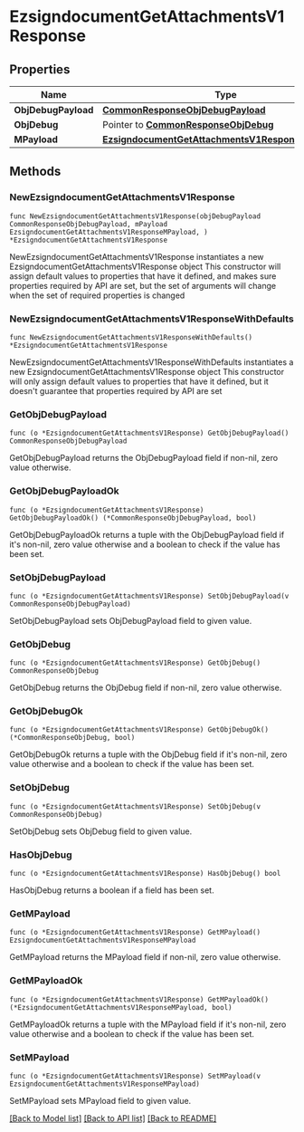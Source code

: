 # EzsigndocumentGetAttachmentsV1Response

## Properties

Name | Type | Description | Notes
------------ | ------------- | ------------- | -------------
**ObjDebugPayload** | [**CommonResponseObjDebugPayload**](CommonResponseObjDebugPayload.md) |  | 
**ObjDebug** | Pointer to [**CommonResponseObjDebug**](CommonResponseObjDebug.md) |  | [optional] 
**MPayload** | [**EzsigndocumentGetAttachmentsV1ResponseMPayload**](EzsigndocumentGetAttachmentsV1ResponseMPayload.md) |  | 

## Methods

### NewEzsigndocumentGetAttachmentsV1Response

`func NewEzsigndocumentGetAttachmentsV1Response(objDebugPayload CommonResponseObjDebugPayload, mPayload EzsigndocumentGetAttachmentsV1ResponseMPayload, ) *EzsigndocumentGetAttachmentsV1Response`

NewEzsigndocumentGetAttachmentsV1Response instantiates a new EzsigndocumentGetAttachmentsV1Response object
This constructor will assign default values to properties that have it defined,
and makes sure properties required by API are set, but the set of arguments
will change when the set of required properties is changed

### NewEzsigndocumentGetAttachmentsV1ResponseWithDefaults

`func NewEzsigndocumentGetAttachmentsV1ResponseWithDefaults() *EzsigndocumentGetAttachmentsV1Response`

NewEzsigndocumentGetAttachmentsV1ResponseWithDefaults instantiates a new EzsigndocumentGetAttachmentsV1Response object
This constructor will only assign default values to properties that have it defined,
but it doesn't guarantee that properties required by API are set

### GetObjDebugPayload

`func (o *EzsigndocumentGetAttachmentsV1Response) GetObjDebugPayload() CommonResponseObjDebugPayload`

GetObjDebugPayload returns the ObjDebugPayload field if non-nil, zero value otherwise.

### GetObjDebugPayloadOk

`func (o *EzsigndocumentGetAttachmentsV1Response) GetObjDebugPayloadOk() (*CommonResponseObjDebugPayload, bool)`

GetObjDebugPayloadOk returns a tuple with the ObjDebugPayload field if it's non-nil, zero value otherwise
and a boolean to check if the value has been set.

### SetObjDebugPayload

`func (o *EzsigndocumentGetAttachmentsV1Response) SetObjDebugPayload(v CommonResponseObjDebugPayload)`

SetObjDebugPayload sets ObjDebugPayload field to given value.


### GetObjDebug

`func (o *EzsigndocumentGetAttachmentsV1Response) GetObjDebug() CommonResponseObjDebug`

GetObjDebug returns the ObjDebug field if non-nil, zero value otherwise.

### GetObjDebugOk

`func (o *EzsigndocumentGetAttachmentsV1Response) GetObjDebugOk() (*CommonResponseObjDebug, bool)`

GetObjDebugOk returns a tuple with the ObjDebug field if it's non-nil, zero value otherwise
and a boolean to check if the value has been set.

### SetObjDebug

`func (o *EzsigndocumentGetAttachmentsV1Response) SetObjDebug(v CommonResponseObjDebug)`

SetObjDebug sets ObjDebug field to given value.

### HasObjDebug

`func (o *EzsigndocumentGetAttachmentsV1Response) HasObjDebug() bool`

HasObjDebug returns a boolean if a field has been set.

### GetMPayload

`func (o *EzsigndocumentGetAttachmentsV1Response) GetMPayload() EzsigndocumentGetAttachmentsV1ResponseMPayload`

GetMPayload returns the MPayload field if non-nil, zero value otherwise.

### GetMPayloadOk

`func (o *EzsigndocumentGetAttachmentsV1Response) GetMPayloadOk() (*EzsigndocumentGetAttachmentsV1ResponseMPayload, bool)`

GetMPayloadOk returns a tuple with the MPayload field if it's non-nil, zero value otherwise
and a boolean to check if the value has been set.

### SetMPayload

`func (o *EzsigndocumentGetAttachmentsV1Response) SetMPayload(v EzsigndocumentGetAttachmentsV1ResponseMPayload)`

SetMPayload sets MPayload field to given value.



[[Back to Model list]](../README.md#documentation-for-models) [[Back to API list]](../README.md#documentation-for-api-endpoints) [[Back to README]](../README.md)


